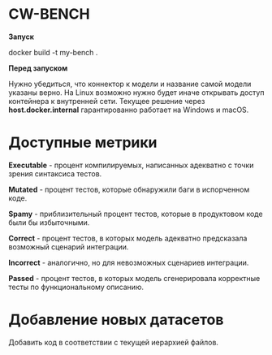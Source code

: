 # CW-BENCH

**Запуск**

docker build -t my-bench .

**Перед запуском**

Нужно убедиться, что коннектор к модели и название самой модели указаны верно.
На Linux возможно нужно будет иначе открывать доступ контейнера к внутренней сети.
Текущее решение через **host.docker.internal** гарантированно работает на Windows и macOS.

# Доступные метрики

**Executable** - процент компилируемых, написанных адекватно с точки зрения синтаксиса тестов.

**Mutated** - процент тестов, которые обнаружили баги в испорченном коде.

**Spamy** - приблизительный процент тестов, которые в продуктовом коде были бы избыточными.

**Correct** - процент тестов, в которых модель адекватно предсказала возможный сценарий интеграции.

**Incorrect** - аналогично, но для невозможных сценариев интеграции.

**Passed** - процент тестов, в которых модель сгенерировала корректные тесты по функциональному описанию.

# Добавление новых датасетов

Добавить код в соответствии с текущей иерархией файлов.


